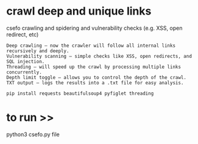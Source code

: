 # crawl deep and unique links

csefo crawling and spidering and vulnerability checks (e.g. XSS, open redirect, etc)


    Deep crawling – now the crawler will follow all internal links recursively and deeply.
    Vulnerability scanning – simple checks like XSS, open redirects, and SQL injection.
    Threading – will speed up the crawl by processing multiple links concurrently.
    Depth limit toggle – allows you to control the depth of the crawl.
    TXT output – logs the results into a .txt file for easy analysis.

    pip install requests beautifulsoup4 pyfiglet threading


# to run >>
python3 csefo.py file
